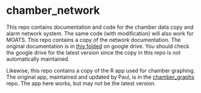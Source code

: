 # chamber_network
This repo contains documentation and code for the chamber data copy and alarm network system. The same code (with modification) will also work for MOATS. This repo contains a copy of the network documentation. The original documentation is in [this folded](https://drive.google.com/drive/folders/1bLHTs7VMsjC9X1WlTAR81oJC5sYHuz5H?usp=sharing) on google drive.  You should check the google drive for the latest version since the copy in this repo is not automatically maintained. 

Likewise, this repo contains a copy of the R app used for chamber graphing. The original app, maintained and updated by Paul, is in the [chamber_graphs]() repo. The app here works, but may not be the latest version. 
